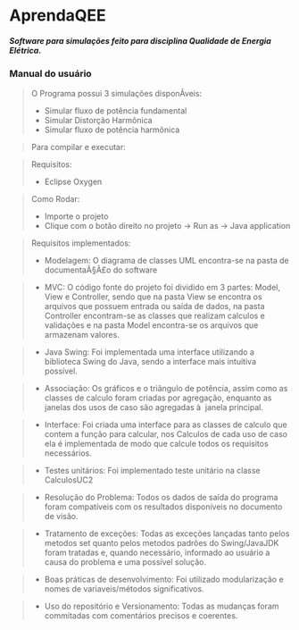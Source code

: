 # AprendaQEE
##### Software para simulações feito para disciplina Qualidade de Energia Elétrica. 

### Manual do usuário
> O Programa possui 3 simulações disponÃ­veis:
> * Simular fluxo de potência fundamental 
> * Simular Distorção Harmônica
> * Simular fluxo de potência harmônica

> Para compilar e executar:

> Requisitos:
> + Eclipse Oxygen

>Como Rodar:
> + Importe o projeto
> + Clique com o botão direito no projeto -> Run as -> Java application

> Requisitos implementados:
> + Modelagem: O diagrama de classes UML encontra-se na pasta de documentaÃ§Ã£o do software

> + MVC: O código fonte do projeto foi dividido em 3 partes: Model, View e Controller, sendo que na pasta View se encontra os arquivos que possuem entrada ou saída de dados, na pasta Controller encontram-se as classes que realizam calculos e validações e na pasta Model encontra-se os arquivos que  armazenam valores.

> + Java Swing: Foi implementada uma interface utilizando a biblioteca Swing do Java, sendo a interface mais intuitiva possível.

> + Associação: Os gráficos e o triângulo de potência, assim como as classes de calculo foram criadas por agregação, enquanto as janelas dos usos de caso são agregadas à  janela principal.

> + Interface: Foi criada uma interface para as classes de calculo que contem a função para calcular, nos Calculos de cada uso de caso ela é implementada de modo que calcule todos os requisitos necessários.

> + Testes unitários: Foi implementado teste unitário na classe CalculosUC2

> + Resolução do Problema: Todos os dados de saída do programa foram compatíveis com os resultados disponíveis no documento de visão.

> + Tratamento de exceções: Todas as exceções lançadas tanto pelos metodos set quanto pelos metodos padrões do Swing/JavaJDK foram tratadas e, quando necessário, informado ao usuário a causa do problema e uma possível solução.

> + Boas práticas de desenvolvimento: Foi utilizado modularização e nomes de variaveis/métodos significativos.

> + Uso do repositório e Versionamento: Todas as mudanças foram commitadas com comentários precisos e coerentes.

